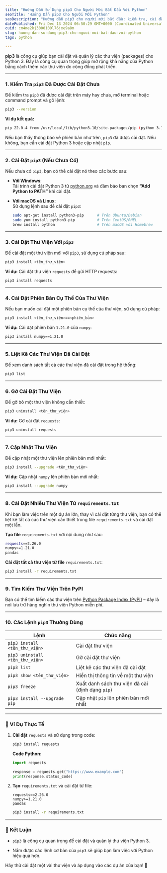 ```yaml
---
title: "Hướng Dẫn Sử Dụng pip3 Cho Người Mới Bắt Đầu Với Python"
seoTitle: "Hướng Dẫn pip3 Cho Người Mới Python"
seoDescription: "Hướng dẫn pip3 cho người mới bắt đầu: kiểm tra, cài đặt, quản lý và cập nhật thư viện Python 3 dễ dàng"
datePublished: Fri Dec 13 2024 06:50:29 GMT+0000 (Coordinated Universal Time)
cuid: cm4me2kj3000109l76jxe9a8m
slug: huong-dan-su-dung-pip3-cho-nguoi-moi-bat-dau-voi-python
tags: python

---
```


**pip3** là công cụ giúp bạn cài đặt và quản lý các thư viện (packages) cho Python 3. Đây là công cụ quan trọng giúp mở rộng khả năng của Python bằng cách thêm các thư viện do cộng đồng phát triển.

---

### 1\. **Kiểm Tra** `pip3` Đã Được Cài Đặt Chưa

Để kiểm tra `pip3` đã được cài đặt trên máy hay chưa, mở terminal hoặc command prompt và gõ lệnh:

```bash
pip3 --version
```

**Ví dụ kết quả:**

```bash
pip 22.0.4 from /usr/local/lib/python3.10/site-packages/pip (python 3.10)
```

Nếu bạn thấy thông báo về phiên bản như trên, `pip3` đã được cài đặt. Nếu không, bạn cần cài đặt Python 3 hoặc cập nhật `pip`.

---

### 2\. **Cài Đặt** `pip3` (Nếu Chưa Có)

Nếu chưa có `pip3`, bạn có thể cài đặt nó theo các bước sau:

* **Với Windows**:  
    Tải trình cài đặt Python 3 từ [python.org](https://www.python.org/downloads/) và đảm bảo bạn chọn **“Add Python to PATH”** khi cài đặt.
    
* **Với macOS và Linux**:  
    Sử dụng lệnh sau để cài đặt `pip3`:
    
    ```bash
    sudo apt-get install python3-pip      # Trên Ubuntu/Debian
    sudo yum install python3-pip          # Trên CentOS/RHEL
    brew install python                   # Trên macOS với Homebrew
    ```
    

---

### 3\. **Cài Đặt Thư Viện Với** `pip3`

Để cài đặt một thư viện mới với `pip3`, sử dụng cú pháp sau:

```bash
pip3 install <tên_thư_viện>
```

**Ví dụ:** Cài đặt thư viện `requests` để gửi HTTP requests:

```bash
pip3 install requests
```

---

### 4\. **Cài Đặt Phiên Bản Cụ Thể Của Thư Viện**

Nếu bạn muốn cài đặt một phiên bản cụ thể của thư viện, sử dụng cú pháp:

```bash
pip3 install <tên_thư_viện>==<phiên_bản>
```

**Ví dụ:** Cài đặt phiên bản `1.21.0` của `numpy`:

```bash
pip3 install numpy==1.21.0
```

---

### 5\. **Liệt Kê Các Thư Viện Đã Cài Đặt**

Để xem danh sách tất cả các thư viện đã cài đặt trong hệ thống:

```bash
pip3 list
```

---

### 6\. **Gỡ Cài Đặt Thư Viện**

Để gỡ bỏ một thư viện không cần thiết:

```bash
pip3 uninstall <tên_thư_viện>
```

**Ví dụ:** Gỡ cài đặt `requests`:

```bash
pip3 uninstall requests
```

---

### 7\. **Cập Nhật Thư Viện**

Để cập nhật một thư viện lên phiên bản mới nhất:

```bash
pip3 install --upgrade <tên_thư_viện>
```

**Ví dụ:** Cập nhật `numpy` lên phiên bản mới nhất:

```bash
pip3 install --upgrade numpy
```

---

### 8\. **Cài Đặt Nhiều Thư Viện Từ** `requirements.txt`

Khi bạn làm việc trên một dự án lớn, thay vì cài đặt từng thư viện, bạn có thể liệt kê tất cả các thư viện cần thiết trong file `requirements.txt` và cài đặt một lần.

**Tạo file** `requirements.txt` với nội dung như sau:

```bash
requests==2.26.0
numpy>=1.21.0
pandas
```

**Cài đặt tất cả thư viện từ file** `requirements.txt`:

```bash
pip3 install -r requirements.txt
```

---

### 9\. **Tìm Kiếm Thư Viện Trên PyPI**

Bạn có thể tìm kiếm các thư viện trên [Python Package Index (PyPI)](https://pypi.org/) – đây là nơi lưu trữ hàng nghìn thư viện Python miễn phí.

---

### 10\. **Các Lệnh** `pip3` Thường Dùng

| **Lệnh** | **Chức năng** |
| --- | --- |
| `pip3 install <tên_thư_viện>` | Cài đặt thư viện |
| `pip3 uninstall <tên_thư_viện>` | Gỡ cài đặt thư viện |
| `pip3 list` | Liệt kê các thư viện đã cài đặt |
| `pip3 show <tên_thư_viện>` | Hiển thị thông tin về một thư viện |
| `pip3 freeze` | Xuất danh sách thư viện đã cài (định dạng `pip`) |
| `pip3 install --upgrade pip` | Cập nhật `pip` lên phiên bản mới nhất |

---

### 🌟 **Ví Dụ Thực Tế**

1. **Cài đặt** `requests` và sử dụng trong code:
    
    ```bash
    pip3 install requests
    ```
    
    **Code Python:**
    
    ```python
    import requests
    
    response = requests.get("https://www.example.com")
    print(response.status_code)
    ```
    
2. **Tạo** `requirements.txt` và cài đặt từ file:
    
    ```text
    requests==2.26.0
    numpy>=1.21.0
    pandas
    ```
    
    ```bash
    pip3 install -r requirements.txt
    ```
    

---

### 🎯 **Kết Luận**

* `pip3` là công cụ quan trọng để cài đặt và quản lý thư viện Python 3.
    
* Nắm được các lệnh cơ bản của `pip3` sẽ giúp bạn làm việc với Python hiệu quả hơn.
    

Hãy thử cài đặt một vài thư viện và áp dụng vào các dự án của bạn! 🚀